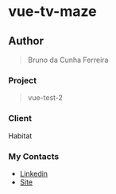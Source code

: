 # vue-tv-maze

## Author

> Bruno da Cunha Ferreira

### Project

> vue-test-2

### Client

Habitat

### My Contacts

- [Linkedin](https://www.linkedin.com/in/bruno-c-ferreira/)
- [Site](https://brunosites.app.br/)
